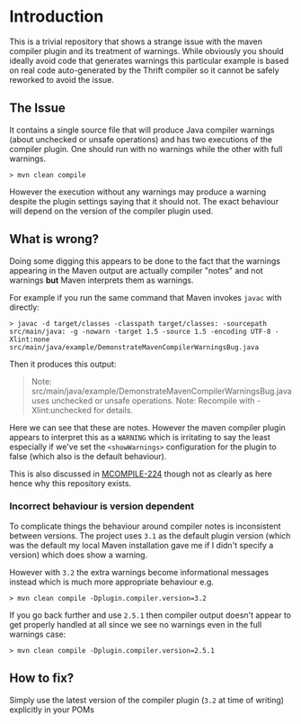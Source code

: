 # Introduction

This is a trivial repository that shows a strange issue with the maven compiler plugin and its treatment of warnings.  While obviously you should ideally avoid code that generates warnings this particular example is based on real code auto-generated by the Thrift compiler so it cannot be safely reworked to avoid the issue.

## The Issue

It contains a single source file that will produce Java compiler warnings (about unchecked or unsafe operations) and has two executions of the compiler plugin.  One should run with no warnings while the other with full warnings.

    > mvn clean compile

However the execution without any warnings may produce a warning despite the plugin settings saying that it should not.  The exact behaviour will depend on the version of the compiler plugin used.

## What is wrong?

Doing some digging this appears to be done to the fact that the warnings appearing in the Maven output are actually compiler "notes" and not warnings **but** Maven interprets them as warnings.

For example if you run the same command that Maven invokes `javac` with directly:

    > javac -d target/classes -classpath target/classes: -sourcepath src/main/java: -g -nowarn -target 1.5 -source 1.5 -encoding UTF-8 -Xlint:none src/main/java/example/DemonstrateMavenCompilerWarningsBug.java

Then it produces this output:

> Note: src/main/java/example/DemonstrateMavenCompilerWarningsBug.java uses unchecked or unsafe operations.
> Note: Recompile with -Xlint:unchecked for details.

Here we can see that these are notes.  However the maven compiler plugin appears to interpret this as a `WARNING` which is irritating to say the least especially if we've set the `<showWarnings>` configuration for the plugin to false (which also is the default behaviour).

This is also discussed in [MCOMPILE-224](http://jira.codehaus.org/browse/MCOMPILER-224) though not as clearly as here hence why this repository exists.

### Incorrect behaviour is version dependent

To complicate things the behaviour around compiler notes is inconsistent between versions.  The project uses `3.1` as the default plugin version (which was the default my local Maven installation gave me if I didn't specify a version) which does show a warning.

However with `3.2` the extra warnings become informational messages instead which is much more appropriate behaviour e.g.

    > mvn clean compile -Dplugin.compiler.version=3.2

If you go back further and use `2.5.1` then compiler output doesn't appear to get properly handled at all since we see no warnings even in the full warnings case:

    > mvn clean compile -Dplugin.compiler.version=2.5.1

## How to fix?

Simply use the latest version of the compiler plugin (`3.2` at time of writing) explicitly in your POMs
